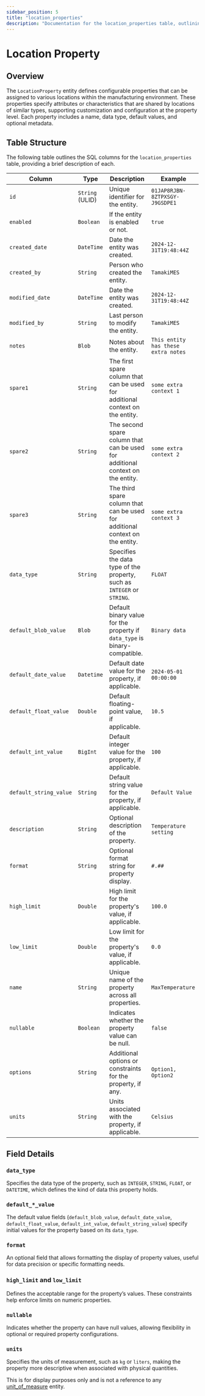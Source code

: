 ```yaml
---
sidebar_position: 5
title: "location_properties"
description: "Documentation for the location_properties table, outlining its columns and structure."
---
```


# Location Property

## Overview

The `LocationProperty` entity defines configurable properties that can be assigned to various locations within the
manufacturing environment. These properties specify attributes or characteristics that are shared by locations of
similar types, supporting customization and configuration at the property level. Each property includes a name, data
type, default values, and optional metadata.

## Table Structure

The following table outlines the SQL columns for the `location_properties` table, providing a brief description of each.

| Column                 | Type            | Description                                                                    | Example                              |
|------------------------|-----------------|--------------------------------------------------------------------------------|--------------------------------------|
| `id`                   | `String` (ULID) | Unique identifier for the entity.                                              | `01JAP8RJBN-8ZTPXSGY-J9GSDPE1`       |
| `enabled`              | `Boolean`       | If the entity is enabled or not.                                               | `true`                               |
| `created_date`         | `DateTime`      | Date the entity was created.                                                   | `2024-12-31T19:48:44Z`               |
| `created_by`           | `String`        | Person who created the entity.                                                 | `TamakiMES`                          |
| `modified_date`        | `DateTime`      | Date the entity was created.                                                   | `2024-12-31T19:48:44Z`               |
| `modified_by`          | `String`        | Last person to modify the entity.                                              | `TamakiMES`                          |
| `notes`                | `Blob`          | Notes about the entity.                                                        | `This entity has these extra notes`  |
| `spare1`               | `String`        | The first spare column that can be used for additional context on the entity.  | `some extra context 1`               |
| `spare2`               | `String`        | The second spare column that can be used for additional context on the entity. | `some extra context 2`               |
| `spare3`               | `String`        | The third spare column that can be used for additional context on the entity.  | `some extra context 3`               |
| `data_type`            | `String`        | Specifies the data type of the property, such as `INTEGER` or `STRING`.        | `FLOAT`                              |
| `default_blob_value`   | `Blob`          | Default binary value for the property if `data_type` is binary-compatible.     | `Binary data`                        |
| `default_date_value`   | `Datetime`      | Default date value for the property, if applicable.                            | `2024-05-01 00:00:00`                |
| `default_float_value`  | `Double`        | Default floating-point value, if applicable.                                   | `10.5`                               |
| `default_int_value`    | `BigInt`        | Default integer value for the property, if applicable.                         | `100`                                |
| `default_string_value` | `String`        | Default string value for the property, if applicable.                          | `Default Value`                      |
| `description`          | `String`        | Optional description of the property.                                          | `Temperature setting`                |
| `format`               | `String`        | Optional format string for property display.                                   | `#.##`                               |
| `high_limit`           | `Double`        | High limit for the property's value, if applicable.                            | `100.0`                              |
| `low_limit`            | `Double`        | Low limit for the property's value, if applicable.                             | `0.0`                                |
| `name`                 | `String`        | Unique name of the property across all properties.                             | `MaxTemperature`                     |
| `nullable`             | `Boolean`       | Indicates whether the property value can be null.                              | `false`                              |
| `options`              | `String`        | Additional options or constraints for the property, if any.                    | `Option1, Option2`                   |
| `units`                | `String`        | Units associated with the property, if applicable.                             | `Celsius`                            |

## Field Details

### `data_type`

Specifies the data type of the property, such as `INTEGER`, `STRING`, `FLOAT`, or `DATETIME`, which defines the kind of
data this property holds.

### `default_*_value`

The default value fields (`default_blob_value`, `default_date_value`, `default_float_value`, `default_int_value`,
`default_string_value`) specify initial values for the property based on its `data_type`.

### `format`

An optional field that allows formatting the display of property values, useful for data precision or specific
formatting needs.

### `high_limit` and `low_limit`

Defines the acceptable range for the property’s values. These constraints help enforce limits on numeric properties.

### `nullable`

Indicates whether the property can have null values, allowing flexibility in optional or required property
configurations.

### `units`

Specifies the units of measurement, such as `kg` or `liters`, making the property more descriptive when associated with
physical quantities.

This is for display purposes only and is not a reference to any [unit_of_measure](../utility-models/unit-of-measure-model/unit-of-measure) entity.
